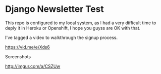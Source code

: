 # Django Newsletter Test  

This repo is configured to my local system, as I had a very difficult time to deply it in Heroku or Openshift, I hope you guyss are OK with that.

I've tagged a video to walkthrough the signup process.

https://vid.me/e/Xds6

Screenshots

http://imgur.com/a/CSZUw
